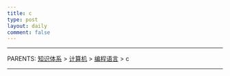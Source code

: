 ```yaml
---
title: c
type: post
layout: daily
comment: false
---
```


---

PARENTS: [知识体系](/gknows/wiki) > [计算机](/gknows/计算机) > [编程语言](/gknows/编程语言) > c



---

